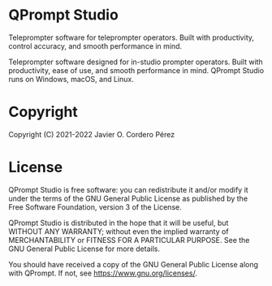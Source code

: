 # QPrompt Studio
Teleprompter software for teleprompter operators. Built with productivity, control accuracy, and smooth performance in mind.

Teleprompter software designed for in-studio prompter operators. Built with productivity, ease of use, and smooth performance in mind. QPrompt Studio runs on Windows, macOS, and Linux.

# Copyright
Copyright (C) 2021-2022 Javier O. Cordero Pérez

# License
QPrompt Studio is free software: you can redistribute it and/or modify
it under the terms of the GNU General Public License as published by
the Free Software Foundation, version 3 of the License.

QPrompt Studio is distributed in the hope that it will be useful,
but WITHOUT ANY WARRANTY; without even the implied warranty of
MERCHANTABILITY or FITNESS FOR A PARTICULAR PURPOSE.  See the
GNU General Public License for more details.

You should have received a copy of the GNU General Public License
along with QPrompt.  If not, see <https://www.gnu.org/licenses/>.
